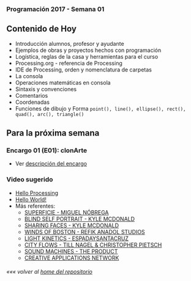 ### Programación 2017 - Semana 01
## Contenido de Hoy
* Introducción alumnos, profesor y ayudante
* Ejemplos de obras y proyectos hechos con programación
* Logística, reglas de la casa y herramientas para el curso
* Processing.org - referencia de Processing
* IDE de Processing, orden y nomenclatura de carpetas
* La consola
* Operaciones matemáticas en consola
* Sintaxis y convenciones
* Comentarios
* Coordenadas
* Funciones de dibujo y Forma `point(), line(), ellipse(), rect(), quad(), arc(), triangle()`


## Para la próxima semana
### Encargo 01 (E01): clonArte
* Ver [descripción del encargo](https://github.com/Franzel/UDD_Programacion_2017_2sem/blob/master/Encargos.md#encargo-01-e01-clonarte)

### Video sugerido
* [Hello Processing](http://hello.processing.org)
* [Hello World!](https://vimeo.com/60731302)
* Más referentes:
	* [SUPERFICIE - MIGUEL NÓBREGA](https://vimeo.com/143076578)
	* [BLIND SELF PORTRAIT - KYLE MCDONALD](https://vimeo.com/40279845)
	* [SHARING FACES - KYLE MCDONALD](https://vimeo.com/96549043)
	* [WINDS OF BOSTON - REFIK ANADOL STUDIOS](http://www.creativeapplications.net/processing/wind-of-boston-data-paintings-by-refik-anadol-studios/)
	* [LIGHT KINETICS - ESPADAYSANTACRUZ](https://vimeo.com/149774067)
	* [CITY FLOWS - TILL NAGEL & CHRISTOPHER PIETSCH](https://vimeo.com/173787508)
	* [SOUND MACHINES - THE PRODUCT](http://www.creativeapplications.net/processing/soundmachines-objects-sound/)
	* [CREATIVE APPLICATIONS NETWORK](http://www.creativeapplications.net/)




###### *««« volver al [home del repositorio](https://github.com/Franzel/UDD_Programacion_2017_1sem)*
